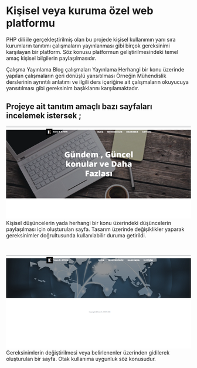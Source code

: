 # Kişisel veya kuruma özel web platformu

PHP dili ile gerçekleştirilmiş olan bu projede kişisel kullanımın yanı sıra kurumların tanıtımı çalışmaların yayınlanması gibi birçok gereksinimi karşılayan bir platform.
Söz konusu platformun geliştirilmesindeki temel amaç kişisel bilgilerin paylaşılmasıdır.

<il> Çalışma Yayınlama </li>
<il> Blog çalışmaları Yayınlama </li>
<il> Herhangi bir konu üzerinde yapılan çalışmaların geri dönüşlü yansıtılması</li>
<il> Örneğin Mühendislik derslerinin ayrıntılı anlatımı ve ilgili ders içeriğine ait çalışmaların okuyucuya yansıtılması gibi gereksinim başlıklarını karşılamaktadır. </li>

## Projeye ait tanıtım amaçlı bazı sayfaları incelemek istersek ; 



![](HomapagePersonel.png)
<a> <br> Kişisel düşüncelerin yada herhangi bir konu üzerindeki düşüncelerin paylaşılması için oluşturulan sayfa. Tasarım üzerinde değişiklikler yaparak gereksinimler doğrultusunda kullanılabilir duruma getirildi.</a>

<br>

![](explorerPage.png)
<a> <br>Gereksinimlerin değiştirilmesi veya belirlenenler üzerinden gidilerek oluşturulan bir sayfa. Otak kullanıma uygunluk söz konusudur.</a>

